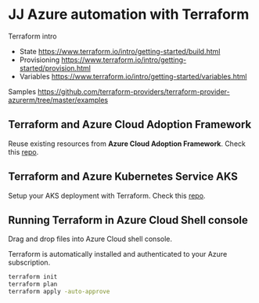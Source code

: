 # JJ Azure automation with Terraform

Terraform intro

- State https://www.terraform.io/intro/getting-started/build.html
- Provisioning https://www.terraform.io/intro/getting-started/provision.html
- Variables
https://www.terraform.io/intro/getting-started/variables.html

Samples https://github.com/terraform-providers/terraform-provider-azurerm/tree/master/examples

## Terraform and Azure Cloud Adoption Framework

Reuse existing resources from **Azure Cloud Adoption Framework**. Check this [repo](src-caf\readme.md).

## Terraform and Azure Kubernetes Service AKS

Setup your AKS deployment with Terraform. Check this [repo](src-aks\readme.md).

## Running Terraform in Azure Cloud Shell console

Drag and drop files into Azure Cloud shell console. 

Terraform is automatically installed and authenticated to your Azure subscription.

```bash
terraform init
terraform plan
terraform apply -auto-approve
```
